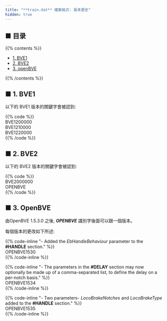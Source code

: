 ```yaml
---
title: "**train.dat** 檔案格式: 版本歷史"
hidden: true
---
```


## ■ 目录

{{% contents %}}

- [1. BVE1](#bve1)
- [2. BVE2](#bve2)
- [3. openBVE](#openbve)

{{% /contents %}}

## <a name="bve1"></a>■ 1. BVE1

以下的 BVE1 版本的關鍵字會被認到:

{{% code %}}  
BVE1200000  
BVE1210000  
BVE1220000  
{{% /code %}}

## <a name="bve2"></a>■ 2. BVE2

以下的 BVE2 版本的關鍵字會被認到:

{{% code %}}  
BVE2000000  
OPENBVE  
{{% /code %}}

## <a name="openbve"></a>■ 3. OpenBVE

由OpenBVE 1.5.3.0 之後, ***OPENBVE*** 識別字後面可以跟一個版本。

每個版本的更改如下所述:

{{% code-inline "\- Added the *EbHandleBehaviour* parameter to the **#HANDLE** section."  %}}  
OPENBVE1530  
{{% /code-inline %}}

{{% code-inline "\- The parameters in the **#DELAY** section may now optionally be made up of a comma-separated list, to define the delay on a per-notch basis." %}}  
OPENBVE1534  
{{% /code-inline %}}

{{% code-inline "\- Two parameters- *LocoBrakeNotches* and *LocoBrakeType* added to the **#HANDLE** section." %}}  
OPENBVE1535  
{{% /code-inline %}}